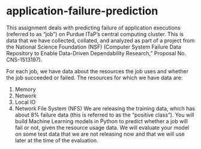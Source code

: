 # application-failure-prediction
This assignment deals with predicting failure of application executions (referred to as “job”) on Purdue ITaP’s central computing cluster. This is data that we have collected, collated, and analyzed as part of a project from the National Science Foundation (NSF) (Computer System Failure Data Repository to Enable Data-Driven Dependability Research,” Proposal No. CNS-1513197). 

For each job, we have data about the resources the job uses and whether the job succeeded or failed. The resources for which we have data are:
1.	Memory
2.	Network
3.	Local IO
4.	Network File System (NFS)
We are releasing the training data, which has about 8% failure data (this is referred to as the “positive class”). You will build Machine Learning models in Python to predict whether a job will fail or not, given the resource usage data. We will evaluate your model on some test data that we are not releasing now and that we will use later at the time of the evaluation. 
